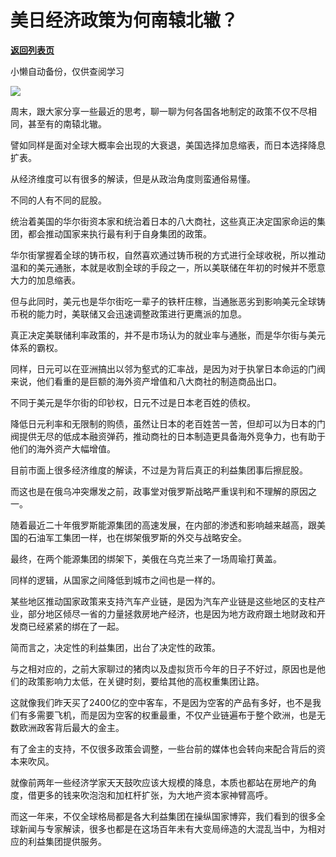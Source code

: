 # 美日经济政策为何南辕北辙？

[**返回列表页**](/gzh/政事堂2019)

小懒自动备份，仅供查阅学习

![](https://mmbiz.qpic.cn/mmbiz_jpg/rxhS23yu8cPLaEv8Q9rSZj8tzdNYZbzMxM6PpE7abtfLSicCuqLA3bM1zySU7LQm5K5NqibLvl2Vk0CaiarjJVFlw/640?wx_fmt=jpeg)  

周末，跟大家分享一些最近的思考，聊一聊为何各国各地制定的政策不仅不尽相同，甚至有的南辕北辙。

譬如同样是面对全球大概率会出现的大衰退，美国选择加息缩表，而日本选择降息扩表。

从经济维度可以有很多的解读，但是从政治角度则蛮通俗易懂。  

不同的人有不同的屁股。  

统治着美国的华尔街资本家和统治着日本的八大商社，这些真正决定国家命运的集团，都会推动国家来执行最有利于自身集团的政策。

华尔街掌握着全球的铸币权，自然喜欢通过铸币税的方式进行全球收税，所以推动温和的美元通胀，本就是收割全球的手段之一，所以美联储在年初的时候并不愿意大力的加息缩表。  

但与此同时，美元也是华尔街吃一辈子的铁杆庄稼，当通胀恶劣到影响美元全球铸币税的能力时，美联储又会迅速调整政策进行更鹰派的加息。  

真正决定美联储利率政策的，并不是市场认为的就业率与通胀，而是华尔街与美元体系的霸权。  

同样，日元可以在亚洲搞出以邻为壑式的汇率战，是因为对于执掌日本命运的门阀来说，他们看重的是巨额的海外资产增值和八大商社的制造商品出口。  

不同于美元是华尔街的印钞权，日元不过是日本老百姓的债权。

降低日元利率和无限制的购债，虽然让日本的老百姓苦一苦，但却可以为日本的门阀提供无尽的低成本融资弹药，推动商社的日本制造更具备海外竞争力，也有助于他们的海外资产大幅增值。  

目前市面上很多经济维度的解读，不过是为背后真正的利益集团事后擦屁股。  

而这也是在俄乌冲突爆发之前，政事堂对俄罗斯战略严重误判和不理解的原因之一。

随着最近二十年俄罗斯能源集团的高速发展，在内部的渗透和影响越来越高，跟美国的石油军工集团一样，也在绑架俄罗斯的外交与战略安全。

最终，在两个能源集团的绑架下，美俄在乌克兰来了一场周瑜打黄盖。

同样的逻辑，从国家之间降低到城市之间也是一样的。

某些地区推动国家政策来支持汽车产业链，是因为汽车产业链是这些地区的支柱产业，部分地区倾尽一省的力量拯救房地产经济，也是因为地方政府跟土地财政和开发商已经紧紧的绑在了一起。

简而言之，决定性的利益集团，出台了决定性的政策。

与之相对应的，之前大家聊过的猪肉以及虚拟货币今年的日子不好过，原因也是他们的政策影响力太低，在关键时刻，要给其他的高权重集团让路。

这就像我们昨天买了2400亿的空中客车，不是因为空客的产品有多好，也不是我们有多需要飞机，而是因为空客的权重最重，不仅产业链遍布于整个欧洲，也是无数欧洲政客背后最大的金主。

有了金主的支持，不仅很多政策会调整，一些台前的媒体也会转向来配合背后的资本来吹风。

就像前两年一些经济学家天天鼓吹应该大规模的降息，本质也都站在房地产的角度，借更多的钱来吹泡泡和加杠杆扩张，为大地产资本家神臂高呼。

而这一年来，不仅全球格局都是各大利益集团在操纵国家博弈，我们看到的很多全球新闻与专家解读，很多也都是在这场百年未有大变局缔造的大混乱当中，为相对应的利益集团提供服务。  

